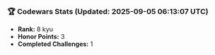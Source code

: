 ### 🏆 Codewars Stats (Updated: 2025-09-05 06:13:07 UTC)

- **Rank:** 8 kyu
- **Honor Points:** 3
- **Completed Challenges:** 1
